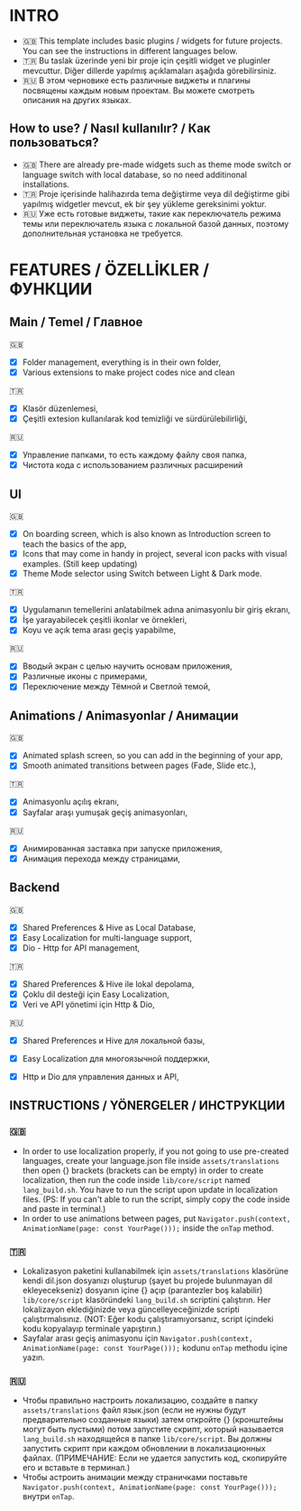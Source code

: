 # INTRO #
* 🇬🇧 This template includes basic plugins / widgets for future projects. You can see the instructions in different languages below. 
* 🇹🇷 Bu taslak üzerinde yeni bir proje için çeşitli widget ve pluginler mevcuttur. Diğer dillerde yapılmış açıklamaları aşağıda görebilirsiniz.
* 🇷🇺 В этом черновике есть различные виджеты и плагины посвящены каждым новым проектам. Вы можете смотреть описания на других языках.

## How to use? / Nasıl kullanılır? / Как пользоваться? ##
* 🇬🇧 There are already pre-made widgets such as theme mode switch or language switch with local database, so no need additinonal installations.
* 🇹🇷 Proje içerisinde halihazırda tema değiştirme veya dil değiştirme gibi yapılmış widgetler mevcut, ek bir şey yükleme gereksinimi yoktur.
* 🇷🇺 Уже есть готовые виджеты, такие как переключатель режима темы или переключатель языка с локальной базой данных, поэтому дополнительная установка не требуется.


# FEATURES / ÖZELLİKLER / ФУНКЦИИ #
## Main / Temel / Главное ##
🇬🇧
- [x] Folder management, everything is in their own folder,
- [x] Various extensions to make project codes nice and clean 

🇹🇷
- [x] Klasör düzenlemesi,
- [x] Çeşitli extesion kullanılarak kod temizliği ve sürdürülebilirliği,

🇷🇺
- [x] Управление папками, то есть каждому файлу своя папка,
- [x] Чистота кода с использованием различных расширений

## UI ##
🇬🇧
- [x] On boarding screen, which is also known as Introduction screen to teach the basics of the app,
- [x] Icons that may come in handy in project, several icon packs with visual examples. (Still keep updating)
- [x] Theme Mode selector using Switch between Light & Dark mode.

🇹🇷
- [x] Uygulamanın temellerini anlatabilmek adına animasyonlu bir giriş ekranı,
- [x] İşe yarayabilecek çeşitli ikonlar ve örnekleri,
- [x] Koyu ve açık tema arası geçiş yapabilme,

🇷🇺
- [x] Вводый экран с целью научить основам приложения,
- [x] Различные иконы с примерами,
- [x] Переключение между Тёмной и Светлой темой,

## Animations / Animasyonlar / Анимации ##
🇬🇧
- [x] Animated splash screen, so you can add in the beginning of your app,
- [x] Smooth animated transitions between pages (Fade, Slide etc.),

🇹🇷
- [x] Animasyonlu açılış ekranı,
- [x] Sayfalar araşı yumuşak geçiş animasyonları,

🇷🇺
- [x] Анимированная заставка при запуске приложения,
- [x] Анимация перехода между страницами,

## Backend ##
🇬🇧
- [x] Shared Preferences & Hive as Local Database,
- [x] Easy Localization for multi-language support,
- [x] Dio - Http for API management,

🇹🇷
- [x] Shared Preferences & Hive ile lokal depolama,
- [x] Çoklu dil desteği için Easy Localization,
- [x] Veri ve API yönetimi için Http & Dio,

🇷🇺
- [x] Shared Preferences и Hive для локальной базы,
- [x] Easy Localization для многоязычной поддержки,
- [x] Http и Dio для управления данных и API,

 
## INSTRUCTIONS / YÖNERGELER / ИНСТРУКЦИИ ##
### 🇬🇧 ###
- In order to use localization properly, if you not going to use pre-created languages, create your language.json file inside `assets/translations` then open {} brackets (brackets can be empty) in order to create localization, then run the code inside `lib/core/script` named `lang_build.sh`. You have to run the script upon update in localization files. (PS: If you can't able to run the script, simply copy the code inside and paste in terminal.)
- In order to use animations between pages, put `Navigator.push(context, AnimationName(page: const YourPage()));` inside the `onTap` method.

### 🇹🇷 ###
- Lokalizasyon paketini kullanabilmek için `assets/translations` klasörüne kendi dil.json dosyanızı oluşturup (şayet bu projede bulunmayan dil ekleyecekseniz) dosyanın içine {} açıp (parantezler boş kalabilir) `lib/core/script` klasöründeki `lang_build.sh` scriptini çalıştırın. Her lokalizayon eklediğinizde veya güncelleyeceğinizde scripti çalıştırmalısınız. (NOT: Eğer kodu çalıştıramıyorsanız, script içindeki kodu kopyalayıp terminale yapıştırın.)
- Sayfalar arası geçiş animasyonu için `Navigator.push(context, AnimationName(page: const YourPage()));` kodunu `onTap` methodu içine yazın.

### 🇷🇺 ###
- Чтобы правильно настроить локализацию, создайте в папку `assets/translations` файл язык.json (если не нужны будут предварительно созданные языки) затем откройте {} (кронштейны могут быть пустыми) потом запустите скрипт, который называется `lang_build.sh` находящейся в папке `lib/core/script`. Вы должны запустить скрипт при каждом обновлении в локализационных файлах. (ПРИМЕЧАНИЕ: Если не удается запустить код, скопируйте его и вставьте в терминал.)
- Чтобы астроить анимации между страничками поставьте `Navigator.push(context, AnimationName(page: const YourPage()));` внутри `onTap`.

